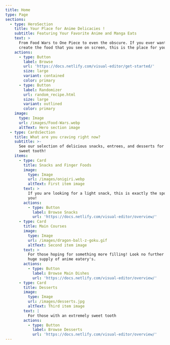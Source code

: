 ```yaml
---
title: Home
type: Page
sections:
  - type: HeroSection
    title: Your Place for Anime Delicacies !
    subtitle: Featuring Your Favorite Anime and Manga Eats
    text: >
      From Food Wars to One Piece to even the obscure. If you ever wanted to
      create the food that you see on screen, this is the place for you!
    actions:
      - type: Button
        label: Browse
        url: 'https://docs.netlify.com/visual-editor/get-started/'
        size: large
        variant: contained
        color: primary
      - type: Button
        label: Randomizer
        url: random_recipe.html
        size: large
        variant: outlined
        color: primary
    image:
      type: Image
      url: /images/Food-Wars.webp
      altText: Hero section image
  - type: CardsSection
    title: What are you craving right now?
    subtitle: >-
      See our selection of delicious snacks, entrees, and desserts for your
      sweet tooth!
    items:
      - type: Card
        title: Snacks and Finger Foods
        image:
          type: Image
          url: /images/onigiri.webp
          altText: First item image
        text: >
          If you are looking for a light snack, this is exactly the spot for
          you!
        actions:
          - type: Button
            label: Browse Snacks
            url: 'https://docs.netlify.com/visual-editor/overview/'
      - type: Card
        title: Main Courses
        image:
          type: Image
          url: /images/dragon-ball-z-goku.gif
          altText: Second item image
        text: >
          For those hoping for something more filling! Look no further than our
          huge supply of anime eatery's.
        actions:
          - type: Button
            label: Browse Main Dishes
            url: 'https://docs.netlify.com/visual-editor/overview/'
      - type: Card
        title: Desserts
        image:
          type: Image
          url: /images/desserts.jpg
          altText: Third item image
        text: |
          For those with an extremely sweet tooth
        actions:
          - type: Button
            label: Browse Desserts
            url: 'https://docs.netlify.com/visual-editor/overview/'
---
```

